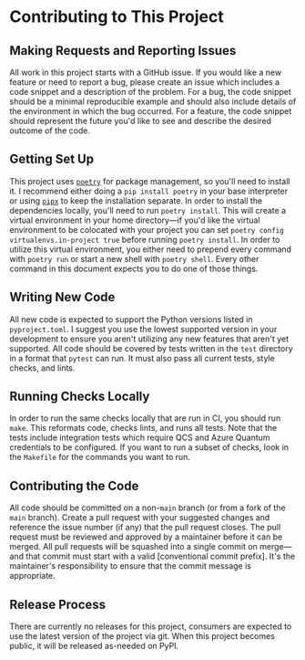 # Contributing to This Project

## Making Requests and Reporting Issues

All work in this project starts with a GitHub issue. If you would like a new feature or need to report a bug, please create an issue which includes a code snippet and a description of the problem. For a bug, the code snippet should be a minimal reproducible example and should also include details of the environment in which the bug occurred. For a feature, the code snippet should represent the future you'd like to see and describe the desired outcome of the code.

## Getting Set Up

This project uses [`poetry`] for package management, so you'll need to install it. I recommend either doing a `pip install poetry` in your base interpreter or using [`pipx`] to keep the installation separate. In order to install the dependencies locally, you'll need to run `poetry install`. This will create a virtual environment in your home directory—if you'd like the virtual environment to be colocated with your project you can set `poetry config virtualenvs.in-project true` before running `poetry install`. In order to utilize this virtual environment, you either need to prepend every command with `poetry run` or start a new shell with `poetry shell`. Every other command in this document expects you to do one of those things.

## Writing New Code

All new code is expected to support the Python versions listed in `pyproject.toml`. I suggest you use the lowest supported version in your development to ensure you aren't utilizing any new features that aren't yet supported. All code should be covered by tests written in the `test` directory in a format that `pytest` can run. It must also pass all current tests, style checks, and lints.

## Running Checks Locally

In order to run the same checks locally that are run in CI, you should run `make`. This reformats code, checks lints, and runs all tests. Note that the tests include integration tests which require QCS and Azure Quantum credentials to be configured. If you want to run a subset of checks, look in the `Makefile` for the commands you want to run.

## Contributing the Code

All code should be committed on a non-`main` branch (or from a fork of the `main` branch). Create a pull request with your suggested changes and reference the issue number (if any) that the pull request closes. The pull request must be reviewed and approved by a maintainer before it can be merged. All pull requests will be squashed into a single commit on merge—and that commit must start with a valid [conventional commit prefix]. It's the maintainer's responsibility to ensure that the commit message is appropriate.

## Release Process

There are currently no releases for this project, consumers are expected to use the latest version of the project via git. When this project becomes public, it will be released as-needed on PyPI.

[`poetry`]: https://python-poetry.org
[`pipx`]: https://pypa.github.io/pipx/
[convetional commit prefix]: https://www.conventionalcommits.org/en/v1.0.0/#summary
